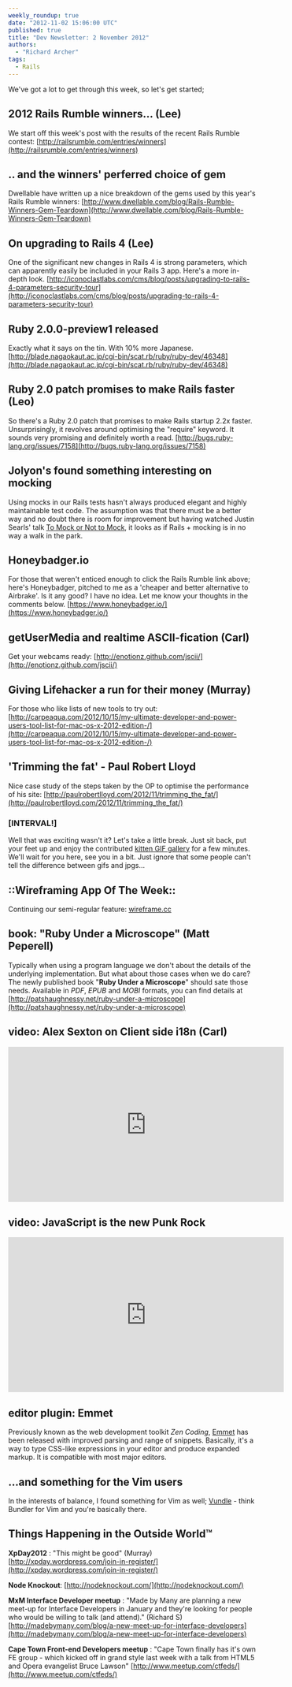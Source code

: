 ```yaml
---
weekly_roundup: true
date: "2012-11-02 15:06:00 UTC"
published: true
title: "Dev Newsletter: 2 November 2012"
authors:
  - "Richard Archer"
tags:
  - Rails
---
```


We've got a lot to get through this week, so let's get started;

## 2012 Rails Rumble winners… (Lee)
We start off this week's post with the results of the recent Rails Rumble contest:
[http://railsrumble.com/entries/winners](http://railsrumble.com/entries/winners)

## .. and the winners' perferred choice of gem
Dwellable have written up a nice breakdown of the gems used by this year's Rails Rumble winners:
[http://www.dwellable.com/blog/Rails-Rumble-Winners-Gem-Teardown](http://www.dwellable.com/blog/Rails-Rumble-Winners-Gem-Teardown)

## On upgrading to Rails 4 (Lee)
One of the significant new changes in Rails 4 is strong parameters, which can apparently easily be included in your Rails 3 app. Here's a more in-depth look.
[http://iconoclastlabs.com/cms/blog/posts/upgrading-to-rails-4-parameters-security-tour](http://iconoclastlabs.com/cms/blog/posts/upgrading-to-rails-4-parameters-security-tour)

## Ruby 2.0.0-preview1 released
Exactly what it says on the tin. With 10% more Japanese.
[http://blade.nagaokaut.ac.jp/cgi-bin/scat.rb/ruby/ruby-dev/46348](http://blade.nagaokaut.ac.jp/cgi-bin/scat.rb/ruby/ruby-dev/46348)

## Ruby 2.0 patch promises to make Rails faster (Leo)
So there's a Ruby 2.0 patch that promises to make Rails startup 2.2x faster. Unsurprisingly, it revolves around optimising the "require" keyword. It sounds very promising and definitely worth a read.
[http://bugs.ruby-lang.org/issues/7158](http://bugs.ruby-lang.org/issues/7158)

## Jolyon's found something interesting on mocking
Using mocks in our Rails tests hasn't always produced elegant and highly maintainable test code. The assumption was that there must be a better way and no doubt there is room for improvement but having watched Justin Searls' talk [To Mock or Not to Mock](http://confreaks.com/videos/1255-rockymtnruby2012-to-mock-or-not-to-mock), it looks as if Rails + mocking is in no way a walk in the park.

## Honeybadger.io
For those that weren't enticed enough to click the Rails Rumble link above; here's Honeybadger, pitched to me as a 'cheaper and better alternative to Airbrake'. Is it any good? I have no idea. Let me know your thoughts in the comments below.
[https://www.honeybadger.io/](https://www.honeybadger.io/)

## getUserMedia and realtime ASCII-fication (Carl)
Get your webcams ready: [http://enotionz.github.com/jscii/](http://enotionz.github.com/jscii/)

## Giving Lifehacker a run for their money (Murray)
For those who like lists of new tools to try out: [http://carpeaqua.com/2012/10/15/my-ultimate-developer-and-power-users-tool-list-for-mac-os-x-2012-edition-/](http://carpeaqua.com/2012/10/15/my-ultimate-developer-and-power-users-tool-list-for-mac-os-x-2012-edition-/)

## 'Trimming the fat' - Paul Robert Lloyd
Nice case study of the steps taken by the OP to optimise the performance of his site: [http://paulrobertlloyd.com/2012/11/trimming_the_fat/](http://paulrobertlloyd.com/2012/11/trimming_the_fat/)

### [INTERVAL!]
Well that was exciting wasn't it? Let's take a little break. Just sit back, put your feet up and enjoy the contributed [kitten GIF gallery](http://imgur.com/a/RnF6j) for a few minutes. We'll wait for you here, see you in a bit. Just ignore that some people can't tell the difference between gifs and jpgs…

## ::Wireframing App Of The Week::
Continuing our semi-regular feature: [wireframe.cc](http://wireframe.cc)

## book: "Ruby Under a Microscope" (Matt Peperell)
Typically when using a program language we don't about the details of the underlying implementation.  But what about those cases when we do care? The newly published book "__Ruby Under a Microscope__" should sate those needs. Available in _PDF_, _EPUB_ and _MOBI_ formats, you can find details at [http://patshaughnessy.net/ruby-under-a-microscope](http://patshaughnessy.net/ruby-under-a-microscope)

## video: Alex Sexton on Client side i18n (Carl)
<iframe width="560" height="315" src="https://www.youtube.com/embed/uXS_-JRsB8M" frameborder="0" allowfullscreen></iframe>

## video: JavaScript is the new Punk Rock
<iframe width="560" height="315" src="https://www.youtube.com/embed/PN8Eg1K9xjE" frameborder="0" allowfullscreen></iframe>

## editor plugin: Emmet
Previously known as the web development toolkit _Zen Coding_, [Emmet](http://docs.emmet.io/) has been released with improved parsing and range of snippets. Basically, it's a way to type CSS-like expressions in your editor and produce expanded markup. It is compatible with most major editors.

## …and something for the Vim users
In the interests of balance, I found something for Vim as well; [Vundle](https://github.com/gmarik/vundle) - think Bundler for Vim and you're basically there.

## Things Happening in the Outside World&trade;

__XpDay2012__ : "This might be good" (Murray) [http://xpday.wordpress.com/join-in-register/](http://xpday.wordpress.com/join-in-register/)

__Node Knockout__: [http://nodeknockout.com/](http://nodeknockout.com/)

__MxM Interface Developer meetup__ : "Made by Many are planning a new meet-up for Interface Developers in January and they're looking for people who would be willing to talk (and attend)." (Richard S) [http://madebymany.com/blog/a-new-meet-up-for-interface-developers](http://madebymany.com/blog/a-new-meet-up-for-interface-developers)

__Cape Town Front-end Developers meetup__ : "Cape Town finally has it's own FE group - which kicked off in grand style last week with a talk from HTML5 and Opera evangelist Bruce Lawson" [http://www.meetup.com/ctfeds/](http://www.meetup.com/ctfeds/)
